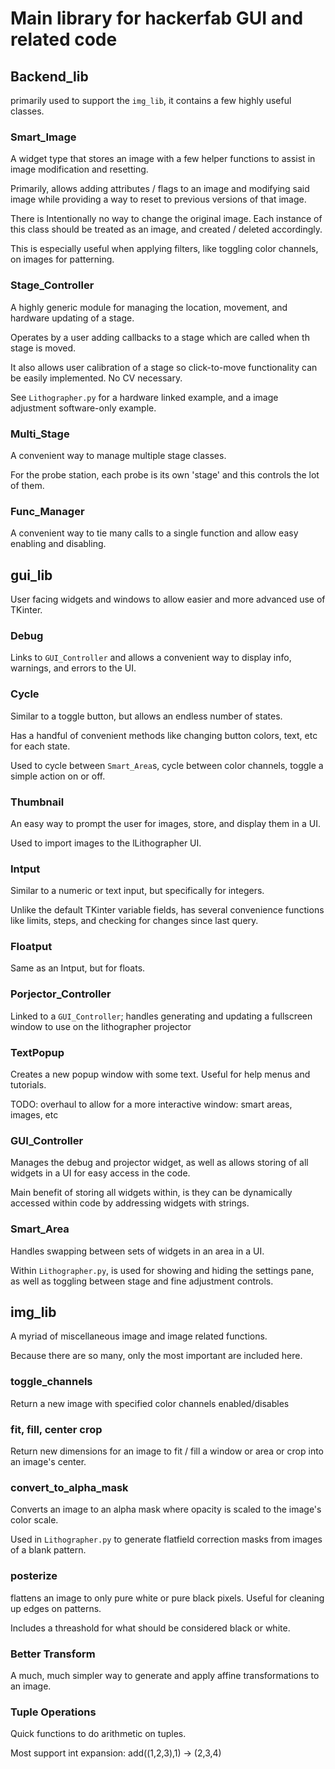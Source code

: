 # Main library for hackerfab GUI and related code

## Backend_lib
primarily used to support the `img_lib`, it contains a few highly useful classes.

### Smart_Image
A widget type that stores an image with a few helper functions to assist in image modification and resetting. 

Primarily, allows adding attributes / flags to an image and modifying said image while providing a way to reset to previous versions of that image. 

There is Intentionally no way to change the original image. Each instance of this class should be treated as an image, and created / deleted accordingly.

This is especially useful when applying filters, like toggling color channels, on images for patterning.

### Stage_Controller

A highly generic module for managing the location, movement, and hardware updating of a stage. 

Operates by a user adding callbacks to a stage which are called when th stage is moved.

It also allows user calibration of a stage so click-to-move functionality can be easily implemented. No CV necessary.

See `Lithographer.py` for a hardware linked example, and a image adjustment software-only example. 

### Multi_Stage

A convenient way to manage multiple stage classes. 

For the probe station, each probe is its own 'stage' and this controls the lot of them.

### Func_Manager

A convenient way to tie many calls to a single function and allow easy enabling and disabling.

## gui_lib

User facing widgets and windows to allow easier and more advanced use of TKinter. 

### Debug

Links to `GUI_Controller` and allows a convenient way to display info, warnings, and errors to the UI. 

### Cycle

Similar to a toggle button, but allows an endless number of states. 

Has a handful of convenient methods like changing button colors, text, etc for each state. 

Used to cycle between `Smart_Area`s, cycle between color channels, toggle a simple action on or off. 

### Thumbnail

An easy way to prompt the user for images, store, and display them in a UI. 

Used to import images to the lLithographer UI.

### Intput

Similar to a numeric or text input, but specifically for integers. 

Unlike the default TKinter variable fields, has several convenience functions like limits, steps, and checking for changes since last query. 

### Floatput

Same as an Intput, but for floats. 

### Porjector_Controller

Linked to a `GUI_Controller`; handles generating and updating a fullscreen window to use on the lithographer projector

### TextPopup

Creates a new popup window with some text. Useful for help menus and tutorials.

TODO: overhaul to allow for a more interactive window: smart areas, images, etc

### GUI_Controller

Manages the debug and projector widget, as well as allows storing of all widgets in a UI for easy access in the code. 

Main benefit of storing all widgets within, is they can be dynamically accessed within code by addressing widgets with strings. 

### Smart_Area

Handles swapping between sets of widgets in an area in a UI. 

Within `Lithographer.py`, is used for showing and hiding the settings pane, as well as toggling between stage and fine adjustment controls. 

## img_lib

A myriad of miscellaneous image and image related functions.

Because there are so many, only the most important are included here.

### toggle_channels

Return a new image with specified color channels enabled/disables

### fit, fill, center crop

Return new dimensions for an image to fit / fill a window or area or crop into an image's center.

### convert_to_alpha_mask

Converts an image to an alpha mask where opacity is scaled to the image's color scale. 

Used in `Lithographer.py` to generate flatfield correction masks from images of a blank pattern.

### posterize

flattens an image to only pure white or pure black pixels. Useful for cleaning up edges on patterns.

Includes a threashold for what should be considered black or white.

### Better Transform

A much, much simpler way to generate and apply affine transformations to an image.

### Tuple Operations

Quick functions to do arithmetic on tuples.

Most support int expansion: add((1,2,3),1) -> (2,3,4)

